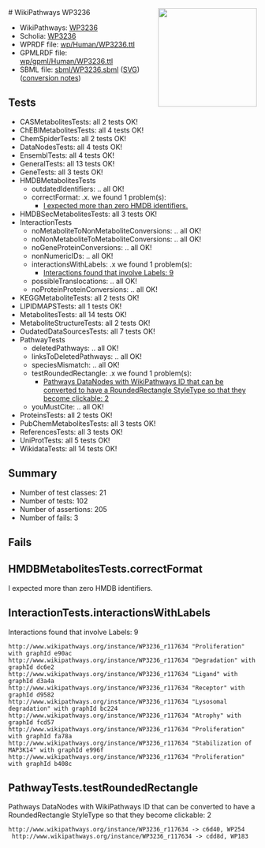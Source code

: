 <img style="float: right; width: 200px" src="../logo.png" />
# WikiPathways WP3236

* WikiPathways: [WP3236](https://identifiers.org/wikipathways:WP3236)
* Scholia: [WP3236](https://scholia.toolforge.org/wikipathways/WP3236)
* WPRDF file: [wp/Human/WP3236.ttl](../wp/Human/WP3236.ttl)
* GPMLRDF file: [wp/gpml/Human/WP3236.ttl](../wp/gpml/Human/WP3236.ttl)
* SBML file: [sbml/WP3236.sbml](../sbml/WP3236.sbml) ([SVG](../sbml/WP3236.svg)) ([conversion notes](../sbml/WP3236.txt))

## Tests
* CASMetabolitesTests: all 2 tests OK!
* ChEBIMetabolitesTests: all 4 tests OK!
* ChemSpiderTests: all 2 tests OK!
* DataNodesTests: all 4 tests OK!
* EnsemblTests: all 4 tests OK!
* GeneralTests: all 13 tests OK!
* GeneTests: all 3 tests OK!
* HMDBMetabolitesTests
    * outdatedIdentifiers: .. all OK!
    * correctFormat: .x. we found 1 problem(s):
        * [I expected more than zero HMDB identifiers.](#ad154c1e)
* HMDBSecMetabolitesTests: all 3 tests OK!
* InteractionTests
    * noMetaboliteToNonMetaboliteConversions: .. all OK!
    * noNonMetaboliteToMetaboliteConversions: .. all OK!
    * noGeneProteinConversions: .. all OK!
    * nonNumericIDs: .. all OK!
    * interactionsWithLabels: .x we found 1 problem(s):
        * [Interactions found that involve Labels: 9](#630d2680)
    * possibleTranslocations: .. all OK!
    * noProteinProteinConversions: .. all OK!
* KEGGMetaboliteTests: all 2 tests OK!
* LIPIDMAPSTests: all 1 tests OK!
* MetabolitesTests: all 14 tests OK!
* MetaboliteStructureTests: all 2 tests OK!
* OudatedDataSourcesTests: all 7 tests OK!
* PathwayTests
    * deletedPathways: .. all OK!
    * linksToDeletedPathways: .. all OK!
    * speciesMismatch: .. all OK!
    * testRoundedRectangle: .x we found 1 problem(s):
        * [Pathways DataNodes with WikiPathways ID that can be converted to have a RoundedRectangle StyleType so that they become clickable: 2](#9fbad3cc)
    * youMustCite: .. all OK!
* ProteinsTests: all 2 tests OK!
* PubChemMetabolitesTests: all 3 tests OK!
* ReferencesTests: all 3 tests OK!
* UniProtTests: all 5 tests OK!
* WikidataTests: all 14 tests OK!


## Summary

* Number of test classes: 21
* Number of tests: 102
* Number of assertions: 205
* Number of fails: 3

## Fails

<a name="ad154c1e" />

## HMDBMetabolitesTests.correctFormat

I expected more than zero HMDB identifiers.
<a name="630d2680" />

## InteractionTests.interactionsWithLabels

Interactions found that involve Labels: 9
```
http://www.wikipathways.org/instance/WP3236_r117634 "Proliferation" with graphId e90ac
http://www.wikipathways.org/instance/WP3236_r117634 "Degradation" with graphId dc6e2
http://www.wikipathways.org/instance/WP3236_r117634 "Ligand" with graphId d3a4a
http://www.wikipathways.org/instance/WP3236_r117634 "Receptor" with graphId d9582
http://www.wikipathways.org/instance/WP3236_r117634 "Lysosomal degradation" with graphId bc224
http://www.wikipathways.org/instance/WP3236_r117634 "Atrophy" with graphId fcd57
http://www.wikipathways.org/instance/WP3236_r117634 "Proliferation" with graphId fa78a
http://www.wikipathways.org/instance/WP3236_r117634 "Stabilization of MAP3K14" with graphId e996f
http://www.wikipathways.org/instance/WP3236_r117634 "Proliferation" with graphId b408c
```

<a name="9fbad3cc" />

## PathwayTests.testRoundedRectangle

Pathways DataNodes with WikiPathways ID that can be converted to have a RoundedRectangle StyleType so that they become clickable: 2
```
http://www.wikipathways.org/instance/WP3236_r117634 -> c6d40, WP254
 http://www.wikipathways.org/instance/WP3236_r117634 -> cdd8d, WP183
 ```

